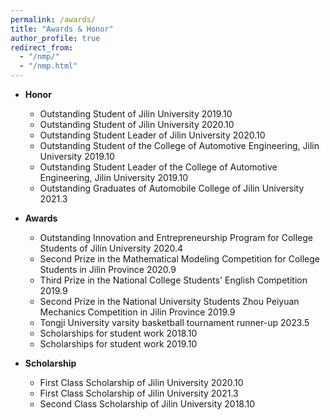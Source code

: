 ```yaml
---
permalink: /awards/
title: "Awards & Honor"
author_profile: true
redirect_from: 
  - "/nmp/"
  - "/nmp.html"
---
```


* **Honor**
  * Outstanding Student of Jilin University 2019.10
  * Outstanding Student of Jilin University 2020.10
  * Outstanding Student Leader of Jilin University 2020.10
  * Outstanding Student of the College of Automotive Engineering, Jilin University 2019.10
  * Outstanding Student Leader of the College of Automotive Engineering, Jilin University 2019.10
  * Outstanding Graduates of Automobile College of Jilin University 2021.3

* **Awards**
  * Outstanding Innovation and Entrepreneurship Program for College Students of Jilin University 2020.4
  * Second Prize in the Mathematical Modeling Competition for College Students in Jilin Province 2020.9
  * Third Prize in the National College Students' English Competition 2019.9
  * Second Prize in the National University Students Zhou Peiyuan Mechanics Competition in Jilin Province 2019.9
  * Tongji University varsity basketball tournament runner-up 2023.5
  * Scholarships for student work 2018.10
  * Scholarships for student work 2019.10
  
* **Scholarship**
  * First Class Scholarship of Jilin University 2020.10
  * First Class Scholarship of Jilin University 2021.3
  * Second Class Scholarship of Jilin University 2018.10
    
